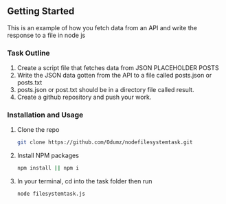 <!-- GETTING STARTED -->
## Getting Started

This is an example of how you fetch data from an API and write the response to a file in node js

### Task Outline

1. Create a script file that fetches data from JSON PLACEHOLDER POSTS
2. Write the JSON data gotten from the API to a file called posts.json or posts.txt
3. posts.json or post.txt should be in a directory file called result.
4. Create a github repository and push your work.

### Installation and Usage

1. Clone the repo
   ```sh
   git clone https://github.com/Odumz/nodefilesystemtask.git
   ```
3. Install NPM packages
   ```sh
   npm install || npm i
   ```
4. In your terminal, cd into the task folder then run
   ```sh
   node filesystemtask.js
   ```
